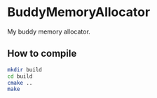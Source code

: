 BuddyMemoryAllocator
====================

My buddy memory allocator.

How to compile
--------------
```bash
mkdir build
cd build
cmake ..
make
```
